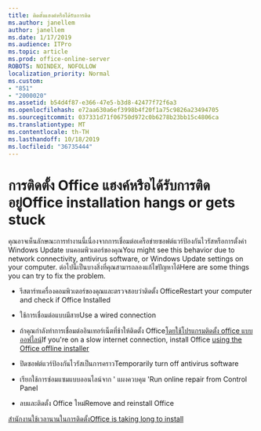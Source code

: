 ```yaml
---
title: ติดตั้งแฮงค์หรือได้รับการติด
ms.author: janellem
author: janellem
ms.date: 1/17/2019
ms.audience: ITPro
ms.topic: article
ms.prod: office-online-server
ROBOTS: NOINDEX, NOFOLLOW
localization_priority: Normal
ms.custom:
- "851"
- "2000020"
ms.assetid: b54d4f87-e366-47e5-b3d8-42477f72f6a3
ms.openlocfilehash: e72aa630a6ef3998b4f20f1a75c9826a23494705
ms.sourcegitcommit: 037331d71f06750d972c0b6278b23bb15c4806ca
ms.translationtype: MT
ms.contentlocale: th-TH
ms.lasthandoff: 10/18/2019
ms.locfileid: "36735444"
---
```

# <a name="office-installation-hangs-or-gets-stuck"></a><span data-ttu-id="e85b8-102">การติดตั้ง Office แฮงค์หรือได้รับการติดอยู่</span><span class="sxs-lookup"><span data-stu-id="e85b8-102">Office installation hangs or gets stuck</span></span>

<span data-ttu-id="e85b8-103">คุณอาจเห็นลักษณะการทำงานนี้เนื่องจากการเชื่อมต่อเครือข่ายซอฟต์แวร์ป้องกันไวรัสหรือการตั้งค่า Windows Update บนคอมพิวเตอร์ของคุณ</span><span class="sxs-lookup"><span data-stu-id="e85b8-103">You might see this behavior due to network connectivity, antivirus software, or Windows Update settings on your computer.</span></span> <span data-ttu-id="e85b8-104">ต่อไปนี้เป็นบางสิ่งที่คุณสามารถลองแก้ไขปัญหาได้</span><span class="sxs-lookup"><span data-stu-id="e85b8-104">Here are some things you can try to fix the problem.</span></span>
  
- <span data-ttu-id="e85b8-105">รีสตาร์ทเครื่องคอมพิวเตอร์ของคุณและตรวจสอบว่าติดตั้ง Office</span><span class="sxs-lookup"><span data-stu-id="e85b8-105">Restart your computer and check if Office Installed</span></span>

- <span data-ttu-id="e85b8-106">ใช้การเชื่อมต่อแบบมีสาย</span><span class="sxs-lookup"><span data-stu-id="e85b8-106">Use a wired connection</span></span>

- <span data-ttu-id="e85b8-107">ถ้าคุณกำลังทำการเชื่อมต่ออินเทอร์เน็ตที่ช้าให้ติดตั้ง Office[โดยใช้โปรแกรมติดตั้ง office แบบออฟไลน์](https://support.office.com/article/f0a85fe7-118f-41cb-a791-d59cef96ad1c?wt.mc_id=Alchemy_ClientDIA)</span><span class="sxs-lookup"><span data-stu-id="e85b8-107">If you're on a slow internet connection, install Office [using the Office offline installer](https://support.office.com/article/f0a85fe7-118f-41cb-a791-d59cef96ad1c?wt.mc_id=Alchemy_ClientDIA)</span></span>

- <span data-ttu-id="e85b8-108">ปิดซอฟต์แวร์ป้องกันไวรัสเป็นการคราว</span><span class="sxs-lookup"><span data-stu-id="e85b8-108">Temporarily turn off antivirus software</span></span>

- <span data-ttu-id="e85b8-109">เรียกใช้การซ่อมแซมแบบออนไลน์จาก ' แผงควบคุม '</span><span class="sxs-lookup"><span data-stu-id="e85b8-109">Run online repair from Control Panel</span></span>

- <span data-ttu-id="e85b8-110">ลบและติดตั้ง Office ใหม่</span><span class="sxs-lookup"><span data-stu-id="e85b8-110">Remove and reinstall Office</span></span>

[<span data-ttu-id="e85b8-111">สำนักงานใช้เวลานานในการติดตั้ง</span><span class="sxs-lookup"><span data-stu-id="e85b8-111">Office is taking long to install</span></span>](https://support.office.com/article/0f09f357-3fef-42a6-b8aa-cef4c6c44bdf?wt.mc_id=Alchemy_ClientDIA)
  